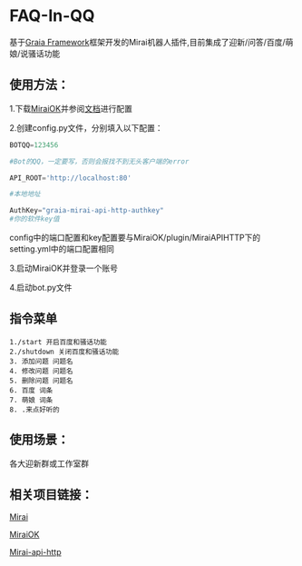 # FAQ-In-QQ
基于[Graia Framework](https://github.com/GraiaProject/Application)框架开发的Mirai机器人插件,目前集成了迎新/问答/百度/萌娘/说骚话功能

## 使用方法：

  1.下载[MiraiOK](https://github.com/LXY1226/MiraiOK)并参阅[文档](https://graiaproject.github.io/Application/)进行配置

  2.创建config.py文件，分别填入以下配置：
   ```python
   BOTQQ=123456
   
   #Bot的QQ，一定要写，否则会报找不到无头客户端的error
   
   API_ROOT='http://localhost:80'

  #本地地址
   
   AuthKey="graia-mirai-api-http-authkey"
  #你的软件key值
   ```
  config中的端口配置和key配置要与MiraiOK/plugin/MiraiAPIHTTP下的setting.yml中的端口配置相同

  3.启动MiraiOK并登录一个账号

  4.启动bot.py文件
  
## 指令菜单
```
1./start 开启百度和骚话功能
2./shutdown 关闭百度和骚话功能
3. 添加问题 问题名
4. 修改问题 问题名
5. 删除问题 问题名
6. 百度 词条
7. 萌娘 词条
8. .来点好听的
```

## 使用场景：

  各大迎新群或工作室群

## 相关项目链接：
  [Mirai](https://github.com/mamoe/mirai)

  [MiraiOK](https://github.com/LXY1226/MiraiOK)

  [Mirai-api-http](https://github.com/project-mirai/mirai-api-http)
